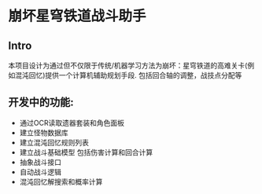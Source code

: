 # 崩坏星穹铁道战斗助手

## Intro
本项目设计为通过但不仅限于传统/机器学习方法为崩坏：星穹铁道的高难关卡(例如混沌回忆)提供一个计算机辅助规划手段. 包括回合轴的调整，战技点分配等

## 开发中的功能:
 - 通过OCR读取遗器套装和角色面板
 - 建立怪物数据库
 - 建立混沌回忆规则列表
 - 建立战斗基础模型 包括伤害计算和回合计算
 - 抽象战斗接口 
 - 自动战斗逻辑
 - 混沌回忆解搜索和概率计算